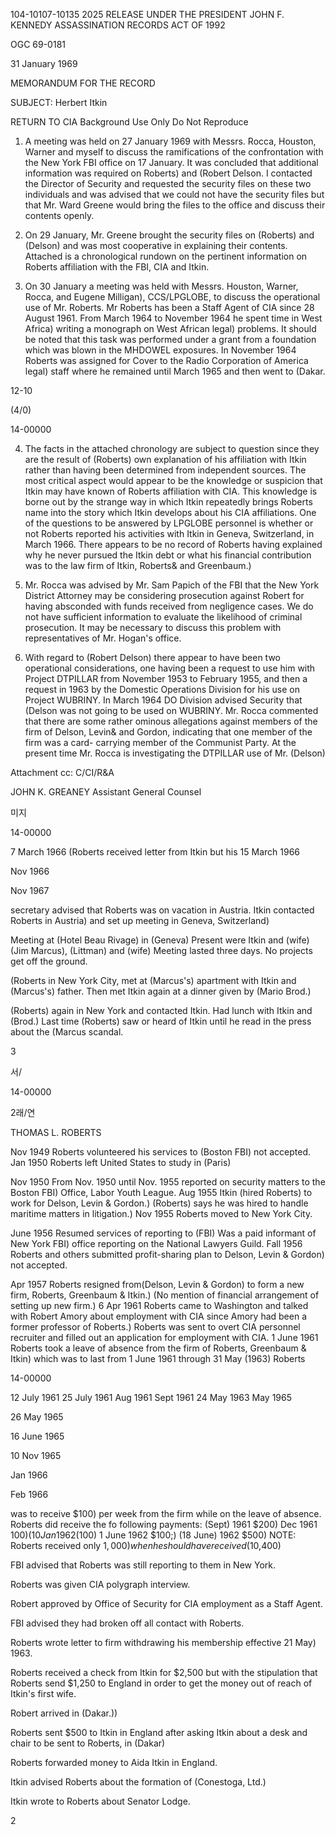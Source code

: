 104-10107-10135	2025 RELEASE UNDER THE PRESIDENT JOHN F. KENNEDY ASSASSINATION RECORDS ACT OF 1992

OGC 69-0181

31 January 1969

MEMORANDUM FOR THE RECORD

SUBJECT:	Herbert Itkin

RETURN TO CIA
Background Use Only
Do Not Reproduce

1.	A meeting was held on 27 January 1969 with Messrs.
Rocca, Houston, Warner and myself to discuss the ramifications
of the confrontation with the New York FBI office on 17 January.
It was concluded that additional information was required on
Roberts) and (Robert Delson. I contacted the Director
of Security and requested the security files on these two individuals
and was advised that we could not have the security files but that
Mr. Ward Greene would bring the files to the office and discuss
their contents openly.

2.	On 29 January, Mr. Greene brought the security files
on (Roberts) and (Delson) and was most cooperative in explaining
their contents. Attached is a chronological rundown on the
pertinent information on Roberts affiliation with
the FBI, CIA and Itkin.

3.	On 30 January a meeting was held with Messrs. Houston,
Warner, Rocca, and Eugene Milligan), CCS/LPGLOBE, to discuss
the operational use of Mr. Roberts. Mr Roberts has been a
Staff Agent of CIA since 28 August 1961. From March 1964 to
November 1964 he spent time in West Africa) writing a monograph
on West African legal) problems. It should be noted that this
task was performed under a grant from a foundation which was
blown in the MHDOWEL exposures. In November 1964 Roberts
was assigned for Cover to the Radio Corporation of America
legal) staff where he remained until March 1965 and then went
to (Dakar.

12-10

(4/0)

14-00000

4.	The facts in the attached chronology are subject to
question since they are the result of (Roberts) own explanation of
his affiliation with Itkin rather than having been determined from
independent sources. The most critical aspect would appear to
be the knowledge or suspicion that Itkin may have known of
Roberts affiliation with CIA. This knowledge is borne out by
the strange way in which Itkin repeatedly brings Roberts name
into the story which Itkin develops about his CIA affiliations.
One of the questions to be answered by LPGLOBE personnel is
whether or not Roberts reported his activities with Itkin in Geneva,
Switzerland, in March 1966. There appears to be no record of
Roberts having explained why he never pursued the Itkin debt or
what his financial contribution was to the law firm of Itkin, Roberts&
and Greenbaum.)

5. Mr. Rocca was advised by Mr. Sam Papich of the FBI
that the New York District Attorney may be considering prosecution
against Robert for having absconded with funds received from
negligence cases. We do not have sufficient information to evaluate
the likelihood of criminal prosecution. It may be necessary to
discuss this problem with representatives of Mr. Hogan's office.

6.	With regard to (Robert Delson) there appear to have been
two operational considerations, one having been a request to use
him with Project DTPILLAR from November 1953 to February
1955, and then a request in 1963 by the Domestic Operations
Division for his use on Project WUBRINY. In March 1964 DO
Division advised Security that (Delson was not going to be used
on WUBRINY. Mr. Rocca commented that there are some rather
ominous allegations against members of the firm of Delson, Levin&
and Gordon, indicating that one member of the firm was a card-
carrying member of the Communist Party. At the present time
Mr. Rocca is investigating the DTPILLAR use of Mr. (Delson)

Attachment
cc:	C/CI/R&A

JOHN K. GREANEY
Assistant General Counsel

미지

14-00000

7 March 1966 (Roberts received letter from Itkin but his
15 March 1966

Nov 1966

Nov 1967

secretary advised that Roberts was on vacation
in Austria. Itkin contacted Roberts in Austria)
and set up meeting in Geneva, Switzerland)

Meeting at (Hotel Beau Rivage) in (Geneva)
Present were Itkin and (wife) (Jim Marcus),
(Littman) and (wife) Meeting lasted three days.
No projects get off the ground.

(Roberts in New York City, met at (Marcus's)
apartment with Itkin and (Marcus's) father.
Then met Itkin again at a dinner given by
(Mario Brod.)

(Roberts) again in New York and contacted Itkin.
Had lunch with Itkin and (Brod.) Last time
(Roberts) saw or heard of Itkin until he read in
the press about the (Marcus scandal.

3

서/

14-00000

2래/연

THOMAS L. ROBERTS

Nov 1949	Roberts volunteered his services to (Boston FBI)
	not accepted.
Jan 1950	Roberts left United States to study in (Paris)

Nov 1950	From Nov. 1950 until Nov. 1955 reported on
	security matters to the Boston FBI) Office,
	Labor Youth League.
Aug 1955	Itkin (hired Roberts) to work for Delson, Levin &
	Gordon.) (Roberts) says he was hired to handle
	maritime matters in litigation.)
Nov 1955	Roberts moved to New York City.

June 1956	Resumed services of reporting to (FBI) Was a
	paid informant of New York FBI) office reporting
	on the National Lawyers Guild.
Fall 1956	Roberts and others submitted profit-sharing plan
	to Delson, Levin & Gordon) not accepted.

Apr 1957	Roberts resigned from(Delson, Levin & Gordon)
	to form a new firm, Roberts, Greenbaum & Itkin.)
	(No mention of financial arrangement of setting
	up new firm.)
6 Apr 1961	Roberts came to Washington and talked with
	Robert Amory about employment with CIA since
	Amory had been a former professor of Roberts.)
	Roberts was sent to overt CIA personnel recruiter
	and filled out an application for employment with
	CIA.
1 June 1961	Roberts took a leave of absence from the firm of
	Roberts, Greenbaum & Itkin) which was to last
	from 1 June 1961 through 31 May (1963) Roberts

14-00000

12 July 1961
25 July 1961
Aug 1961
Sept 1961
24 May 1963
May 1965

26 May 1965

16 June 1965

10 Nov 1965

Jan 1966

Feb 1966

was to receive $100) per week from the firm
while on the leave of absence. Roberts did
receive the fo following payments:
(Sept) 1961 $200) Dec 1961 $100)
(10 Jan 1962 ($100) 1 June 1962 $100;)
(18 June) 1962 $500) NOTE: Roberts
received only $1,000) when he should have
received ($10,400)

FBI advised that Roberts was still reporting
to them in New York.

Roberts was given CIA polygraph interview.

Robert approved by Office of Security for CIA
employment as a Staff Agent.

FBI advised they had broken off all contact
with Roberts.

Roberts wrote letter to firm withdrawing his
membership effective 21 May) 1963.

Roberts received a check from Itkin for $2,500
but with the stipulation that Roberts send $1,250
to England in order to get the money out of
reach of Itkin's first wife.

Robert arrived in (Dakar.))

Roberts sent $500 to Itkin in England after
asking Itkin about a desk and chair to be sent
to Roberts, in (Dakar)

Roberts forwarded money to Aida Itkin in England.

Itkin advised Roberts about the formation of
(Conestoga, Ltd.)

Itkin wrote to Roberts about Senator Lodge.

2
